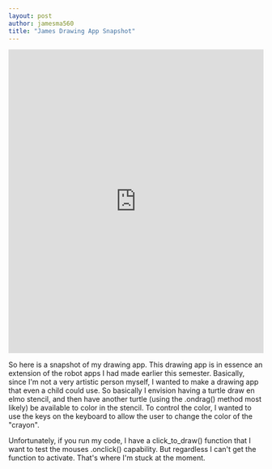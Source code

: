 ```yaml
---
layout: post
author: jamesma560
title: "James Drawing App Snapshot"
---
```


<iframe src="https://trinket.io/embed/python/0f089f2596" width="100%" height="600" frameborder="0" marginwidth="0" marginheight="0" allowfullscreen></iframe>

So here is a snapshot of my drawing app. This drawing app is in essence an extension of the robot apps I had made earlier this 
semester. Basically, since I'm not a very artistic person myself, I wanted to make a drawing app that even a child could use. So basically
I envision having a turtle draw en elmo stencil, and then have another turtle (using the .ondrag() method most likely) be available to color 
in the stencil. To control the color, I wanted to use the keys on the keyboard to allow the user to change the color of the "crayon". 

Unfortunately, if you run my code, I have a click_to_draw() function that I want to test the mouses .onclick() capability. But regardless
I can't get the function to activate. That's where I'm stuck at the moment. 
